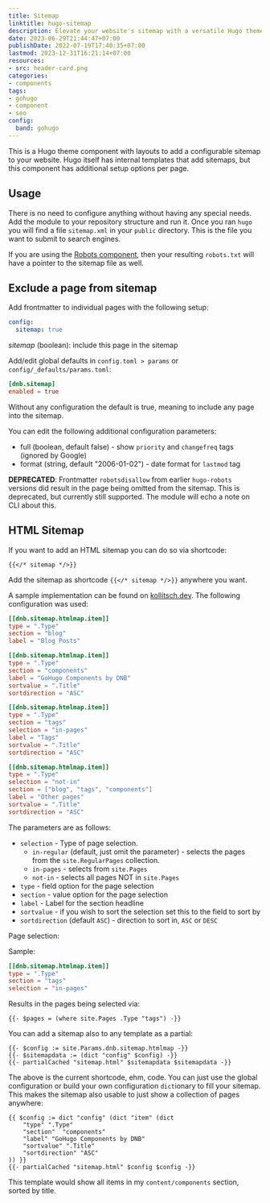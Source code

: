 ```yaml
---
title: Sitemap
linktitle: hugo-sitemap
description: Elevate your website's sitemap with a versatile Hugo theme component. Customizable setup options per page. Discover more!
date: 2023-06-29T21:44:47+07:00
publishDate: 2022-07-19T17:40:35+07:00
lastmod: 2023-12-31T16:21:14+07:00
resources:
- src: header-card.png
categories:
- components
tags:
- gohugo
- component
- seo
config:
  band: gohugo
---
```


This is a Hugo theme component with layouts to add a configurable sitemap to your website. Hugo itself has internal templates that add sitemaps, but this component has additional setup options per page.

## Usage

There is no need to configure anything without having any special needs. Add the module to your repository structure and run it. Once you ran `hugo` you will find a file `sitemap.xml` in your `public` directory. This is the file you want to submit to search engines.

If you are using the [Robots component](/components/hugo-robots/), then your resulting `robots.txt` will have a pointer to the sitemap file as well.

## Exclude a page from sitemap

Add frontmatter to individual pages with the following setup:

```yaml
config:
  sitemap: true
```

_sitemap_ (boolean): include this page in the sitemap

Add/edit global defaults in `config.toml > params` or `config/_defaults/params.toml`:

```toml
[dnb.sitemap]
enabled = true
```

Without any configuration the default is true, meaning to include any page into the sitemap.

You can edit the following additional configuration parameters:

- full (boolean, default false) - show `priority` and `changefreq` tags (ignored by Google)
- format (string, default "2006-01-02") - date format for `lastmod` tag

__DEPRECATED__: Frontmatter `robotsdisallow` from earlier `hugo-robots` versions did result in the page being omitted from the sitemap. This is deprecated, but currently still supported. The module will echo a note on CLI about this.

## HTML Sitemap

If you want to add an HTML sitemap you can do so via shortcode:

```go-html-template
{{</* sitemap */>}}
```

Add the sitemap as shortcode `{{</* sitemap */>}}` anywhere you want.

A sample implementation can be found on [kollitsch.dev](https://kollitsch.dev/sitemap/). The following configuration was used:

```toml
[[dnb.sitemap.htmlmap.item]]
type = ".Type"
section = "blog"
label = "Blog Posts"

[[dnb.sitemap.htmlmap.item]]
type = ".Type"
section = "components"
label = "GoHugo Components by DNB"
sortvalue = ".Title"
sortdirection = "ASC"

[[dnb.sitemap.htmlmap.item]]
type = ".Type"
section = "tags"
selection = "in-pages"
label = "Tags"
sortvalue = ".Title"
sortdirection = "ASC"

[[dnb.sitemap.htmlmap.item]]
type = ".Type"
selection = "not-in"
section = ["blog", "tags", "components"]
label = "Other pages"
sortvalue = ".Title"
sortdirection = "ASC"
```

The parameters are as follows:

- `selection` - Type of page selection.
  - `in-regular` (default, just omit the parameter) - selects the pages from the `site.RegularPages` collection.
  - `in-pages` - selects from `site.Pages`
  - `not-in` - selects all pages NOT in `site.Pages`
- `type` - field option for the page selection
- `section` - value option for the page selection
- `label` - Label for the section headline
- `sortvalue` - if you wish to sort the selection set this to the field to sort by
- `sortdirection` (default `ASC`) - direction to sort in, `ASC` or `DESC`

Page selection:

Sample:

```toml
[[dnb.sitemap.htmlmap.item]]
type = ".Type"
section = "tags"
selection = "in-pages"
```

Results in the pages being selected via:

```go-html-template
{{- $pages = (where site.Pages .Type "tags") -}}
```

You can add a sitemap also to any template as a partial:

```go-html-template
{{- $config := site.Params.dnb.sitemap.htmlmap -}}
{{- $sitemapdata := (dict "config" $config) -}}
{{- partialCached "sitemap.html" $sitemapdata $sitemapdata -}}
```

The above is the current shortcode, ehm, code. You can just use the global configuration or build your own configuration `dict`ionary to fill your sitemap. This makes the sitemap also usable to just show a collection of pages anywhere:

```go-html-template
{{ $config := dict "config" (dict "item" (dict
    "type" ".Type"
    "section"  "components"
    "label" "GoHugo Components by DNB"
    "sortvalue" ".Title"
    "sortdirection" "ASC"
)) }}
{{- partialCached "sitemap.html" $config $config -}}
```

This template would show all items in my `content/components` section, sorted by title.
